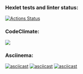 ### Hexlet tests and linter status:
[![Actions Status](https://github.com/IvanSH-Jr/frontend-project-44/workflows/hexlet-check/badge.svg)](https://github.com/IvanSH-Jr/frontend-project-44/actions)
### CodeClimate:
<a href="https://codeclimate.com/github/IvanSH-Jr/frontend-project-44/maintainability"><img src="https://api.codeclimate.com/v1/badges/6e661ffb01364973a84d/maintainability" /></a>
### Asciinema:
[![asciicast](https://asciinema.org/a/599161.svg)](https://asciinema.org/a/599161)
[![asciicast](https://asciinema.org/a/599158.svg)](https://asciinema.org/a/599158)
[![asciicast](https://asciinema.org/a/599159.svg)](https://asciinema.org/a/599159)